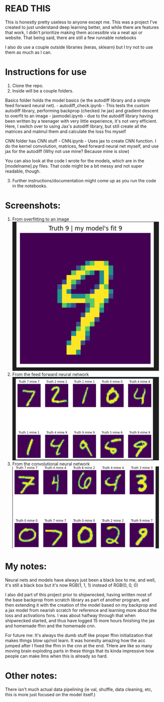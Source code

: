 # READ THIS
This is honestly pretty useless to anyone except me. This was a project I've created to just understand deep learning better, and while there are features that work, I didn't prioritize making them accessible via a neat api or website. That being said, there are still a few runnable notebooks

I also do use a couple outside libraries (keras, sklearn) but I try not to use them as much as I can.

# Instructions for use

1. Clone the repo.
2. Inside will be a couple folders. 

Basics folder holds the model basics (ie the autodiff library and a simple feed forward neural net).
    - autodiff_check.ipynb
        - This tests the custom autodiff library, performing backprop (checked /w jax) and gradient descent to overfit to an image
    - jaxmodel.ipynb
        - due to the autodiff library having been written by a teenager with very little experience, it's not very efficient. Here, I switch over to using Jax's autodiff library, but still create all the matrices and matmul them and calculate the loss fns myself

CNN folder has CNN stuff
    - CNN.ipynb
        - Uses jax to create CNN function. I do the kernel convolution, matrices, feed forward neural net myself, and use jax for the autodiff (Why not use mine? Because mine is slow)

You can also look at the code I wrote for the models, which are in the \[modelname\].py files. That code might be a bit messy and not super readable, though.

3. Further instructions/documentation might come up as you run the code in the notebooks.

# Screenshots:
1. From overfitting to an image
![alt text](image-1.png)
2. From the feed forward neural network
![alt text](image.png) 
3. From the convolutional neural network
![alt text](image-2.png)

# My notes:
Neural nets and models have always just been a black box to me, and well, it's still a black box but it's now RGB(1, 1, 1) instead of RGB(0, 0, 0)

I also did part of this project prior to shipwrecked, having written most of the base backprop from scratch library as part of another program, and then extending it with the creation of the model based on my backprop and a jax model from nearish scratch for reference and learning more about the loss and activations fxns. I was about halfway through that when shipwrecked started, and thus have logged 15 more hours finishing the jax and homemade ffnn and the homemade cnn.

For future me: 
It's always the dumb stuff like proper ffnn initialization that makes things blow up/not learn. It was honeslty amazing how the acc jumped after I fixed the ffnn in the cnn at the end. THere are like so many moving brain exploding parts in these things that its kinda impressive how people can make llms when this is already so hard.

# Other notes:
There isn't much actual data pipelining (ie val, shuffle, data cleaning, etc, this is more just focused on the model itself.)

